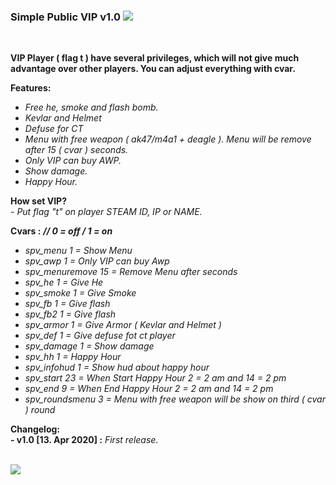 ### Simple Public VIP v1.0 [![](https://img.shields.io/badge/DOWNLOAD-blue)](https://github.com/alghtryer/AMXX/blob/master/SimplePublicVIP/spv.rar?raw=true)

<br>

**VIP Player ( flag t ) have several privileges, which will not give much advantage over other players. 
You can adjust everything with cvar.**

**Features:**
- *Free he, smoke and flash bomb.*
- *Kevlar and Helmet*
- *Defuse for CT*
- *Menu with free weapon	( ak47/m4a1 + deagle ). Menu will be remove after 15 ( cvar ) seconds.*  
- *Only VIP can buy AWP.*
- *Show damage.*
- *Happy Hour.*

**How set VIP?** <br>
*- Put flag "t" on player STEAM ID, IP or NAME.*

**Cvars :** 
***// 0 = off / 1 = on***
- *spv_menu 1 = Show Menu*
- *spv_awp 1 = Only VIP can buy Awp*
- *spv_menuremove 15 = Remove Menu after seconds*
- *spv_he 1 = Give He*
- *spv_smoke 1 = Give Smoke*
- *spv_fb 1 = Give flash*
- *spv_fb2 1 = Give flash*
- *spv_armor 1 = Give Armor ( Kevlar and Helmet )*
- *spv_def 1 = Give defuse fot ct player*
- *spv_damage 1 = Show damage*
- *spv_hh 1 = Happy Hour*
- *spv_infohud 1 = Show hud about happy hour* 
- *spv_start 23 = When Start Happy Hour 2 = 2 am and 14 = 2 pm*
- *spv_end 9 = When End Happy Hour 2 = 2 am and 14 = 2 pm*	
- *spv_roundsmenu 3 = Menu with free weapon will be show on third ( cvar ) round*


**Changelog:** <br>
**- v1.0 [13. Apr 2020] :** *First release.* <br>
<br>

![](https://i.imgur.com/SfHMrn1.png)
